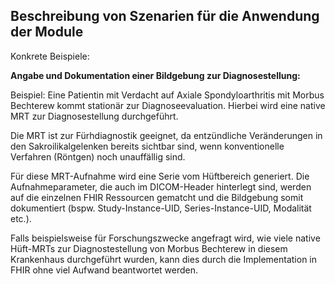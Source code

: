 ## Beschreibung von Szenarien für die Anwendung der Module

<!-- In diesem Abschnitt werden spezifische Anwendungsfälle und Beispiele für das Modul Bildgebung beschrieben.  -->


Konkrete Beispiele:

**Angabe und Dokumentation einer Bildgebung zur Diagnosestellung:**

Beispiel: Eine Patientin mit Verdacht auf Axiale Spondyloarthritis mit Morbus Bechterew kommt stationär zur Diagnoseevaluation. Hierbei wird eine native MRT zur Diagnosestellung durchgeführt.

Die MRT ist zur Fürhdiagnostik geeignet, da entzündliche Veränderungen in den Sakroilikalgelenken bereits sichtbar sind, wenn konventionelle Verfahren (Röntgen) noch unauffällig sind.

Für diese MRT-Aufnahme wird eine Serie vom Hüftbereich generiert. Die Aufnahmeparameter, die auch im DICOM-Header hinterlegt sind, werden auf die einzelnen FHIR Ressourcen gematcht und die Bildgebung somit dokumentiert (bspw. Study-Instance-UID, Series-Instance-UID, Modalität etc.).

Falls beispielsweise für Forschungszwecke angefragt wird, wie viele native Hüft-MRTs zur Diagnostestellung von Morbus Bechterew in diesem Krankenhaus durchgeführt wurden, kann dies durch die Implementation in FHIR ohne viel Aufwand beantwortet werden.
